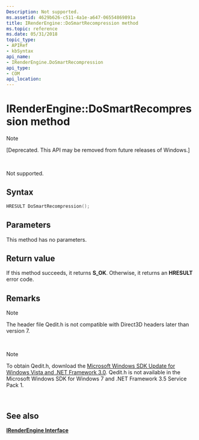 ```yaml
---
Description: Not supported.
ms.assetid: 4629b626-c511-4a1e-a647-06554869891a
title: IRenderEngine::DoSmartRecompression method
ms.topic: reference
ms.date: 05/31/2018
topic_type: 
- APIRef
- kbSyntax
api_name: 
- IRenderEngine.DoSmartRecompression
api_type: 
- COM
api_location: 
---
```


# IRenderEngine::DoSmartRecompression method

> [!Note]  
> \[Deprecated. This API may be removed from future releases of Windows.\]

 

Not supported.

## Syntax


```C++
HRESULT DoSmartRecompression();
```



## Parameters

This method has no parameters.

## Return value

If this method succeeds, it returns **S\_OK**. Otherwise, it returns an **HRESULT** error code.

## Remarks

> [!Note]  
> The header file Qedit.h is not compatible with Direct3D headers later than version 7.

 

> [!Note]  
> To obtain Qedit.h, download the [Microsoft Windows SDK Update for Windows Vista and .NET Framework 3.0](https://msdn.microsoft.com/windowsvista/bb980924.aspx). Qedit.h is not available in the Microsoft Windows SDK for Windows 7 and .NET Framework 3.5 Service Pack 1.

 

## See also

<dl> <dt>

[**IRenderEngine Interface**](irenderengine.md)
</dt> </dl>

 

 



